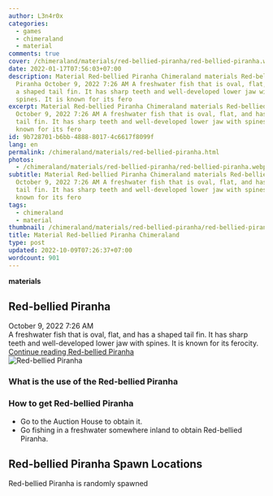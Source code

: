 ```yaml
---
author: L3n4r0x
categories:
  - games
  - chimeraland
  - material
comments: true
cover: /chimeraland/materials/red-bellied-piranha/red-bellied-piranha.webp
date: 2022-01-17T07:56:03+07:00
description: Material Red-bellied Piranha Chimeraland materials Red-bellied
  Piranha October 9, 2022 7:26 AM A freshwater fish that is oval, flat, and has
  a shaped tail fin. It has sharp teeth and well-developed lower jaw with
  spines. It is known for its fero
excerpt: Material Red-bellied Piranha Chimeraland materials Red-bellied Piranha
  October 9, 2022 7:26 AM A freshwater fish that is oval, flat, and has a shaped
  tail fin. It has sharp teeth and well-developed lower jaw with spines. It is
  known for its fero
id: 9b728701-b6bb-4888-8017-4c6617f8099f
lang: en
permalink: /chimeraland/materials/red-bellied-piranha.html
photos:
  - /chimeraland/materials/red-bellied-piranha/red-bellied-piranha.webp
subtitle: Material Red-bellied Piranha Chimeraland materials Red-bellied Piranha
  October 9, 2022 7:26 AM A freshwater fish that is oval, flat, and has a shaped
  tail fin. It has sharp teeth and well-developed lower jaw with spines. It is
  known for its fero
tags:
  - chimeraland
  - material
thumbnail: /chimeraland/materials/red-bellied-piranha/red-bellied-piranha.webp
title: Material Red-bellied Piranha Chimeraland
type: post
updated: 2022-10-09T07:26:37+07:00
wordcount: 901
---
```


<link
  rel="stylesheet"
  href="https://rawcdn.githack.com/dimaslanjaka/Web-Manajemen/870a349/css/bootstrap-5-3-0-alpha3-wrapper.css"
/>
<section id="bootstrap-wrapper">
  <div data-bs-theme="dark">
    <div
      class="row g-0 border rounded overflow-hidden flex-md-row mb-4 shadow-sm position-relative bg-dark text-light"
    >
      <div class="col p-4 d-flex flex-column position-static">
        <strong class="d-inline-block mb-2 text-success">materials</strong>
        <h2 class="mb-0">Red-bellied Piranha</h2>
        <div class="mb-1 text-muted">October 9, 2022 7:26 AM</div>
        <div class="mb-2 border p-1">
          A freshwater fish that is oval, flat, and has a shaped tail fin. It
          has sharp teeth and well-developed lower jaw with spines. It is known
          for its ferocity.
        </div>
        <a
          href="/chimeraland/materials/red-bellied-piranha.html"
          class="stretched-link d-none text-primary"
          >Continue reading Red-bellied Piranha</a
        >
      </div>
      <div class="col-auto d-none d-md-block d-lg-block">
        <img
          src="https://www.webmanajemen.com/chimeraland/materials/red-bellied-piranha/red-bellied-piranha.webp"
          alt="Red-bellied Piranha"
        />
      </div>
    </div>
    <div class="row">
      <div class="col-lg-6 col-12 mb-2">
        <div class="card">
          <div class="card-body">
            <h3 class="card-title">
              What is the use of the Red-bellied Piranha
            </h3>
            <div class="card-text"><ul></ul></div>
          </div>
        </div>
      </div>
      <div class="col-lg-6 col-12 mb-2">
        <div class="card">
          <div class="card-body">
            <h3 class="card-title">How to get Red-bellied Piranha</h3>
            <div class="card-text">
              <ul>
                <li>Go to the Auction House to obtain it.</li>
                <li>
                  Go fishing in a freshwater somewhere inland to obtain
                  Red-bellied Piranha.
                </li>
              </ul>
            </div>
          </div>
        </div>
      </div>
      <div class="col-12 mb-2">
        <h2>Red-bellied Piranha Spawn Locations</h2>
        <p>Red-bellied Piranha is randomly spawned</p>
      </div>
    </div>
  </div>
</section>